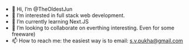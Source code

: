 - 👋 Hi, I’m @TheOldestJun
- 👀 I’m interested in full stack web development.
- 🌱 I’m currently learning Next.JS
- 💞️ I’m looking to collaborate on everthing interesting. Even for some freeware)
- 📫 How to reach me: the easiest way is to email: s.v.pukha@gmail.com

<!---
TheOldestJun/TheOldestJun is a ✨ special ✨ repository because its `README.md` (this file) appears on your GitHub profile.
You can click the Preview link to take a look at your changes.
--->

